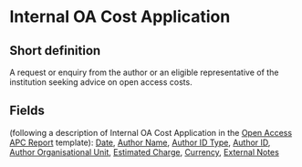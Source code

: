 # Internal OA Cost Application
## Short definition
A request or enquiry from the author or an eligible representative of the institution seeking advice on open access costs.
## Fields
(following a description of Internal OA Cost Application in the [Open Access APC Report](../Templates/Open%20Access%20APC%20Report.md) template):
[Date](../Object-Fields/Internal%20OA%20Cost%20Application/Date.md),
[Author Name](../Object-Fields/Internal%20OA%20Cost%20Application/Author%20Name.md),
[Author ID Type](../Object-Fields/Internal%20OA%20Cost%20Application/Author%20ID%20Type.md),
[Author ID](../Object-Fields/Internal%20OA%20Cost%20Application/Author%20ID.md),
[Author Organisational Unit](../Object-Fields/Internal%20OA%20Cost%20Application/Author%20Organisational%20Unit.md),
[Estimated Charge](../Object-Fields/Internal%20OA%20Cost%20Application/Estimated%20Charge.md),
[Currency](../Object-Fields/Internal%20OA%20Cost%20Application/Currency.md),
[External Notes](../Object-Fields/Internal%20OA%20Cost%20Application/External%20Notes.md)
